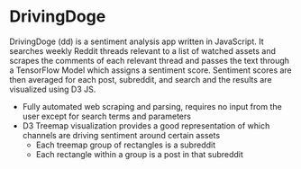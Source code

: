# DrivingDoge

DrivingDoge (dd) is a sentiment analysis app written in JavaScript. It searches weekly Reddit threads relevant to a list of watched assets and scrapes the comments of each relevant thread and passes the text through a TensorFlow Model which assigns a sentiment score. Sentiment scores are then averaged for each post, subreddit, and search and the results are visualized using D3 JS.

* Fully automated web scraping and parsing, requires no input from the user except for search terms and parameters
* D3 Treemap visualization provides a good representation of which channels are driving sentiment around certain assets
  * Each treemap group of rectangles is a subreddit
  * Each rectangle within a group is a post in that subreddit



